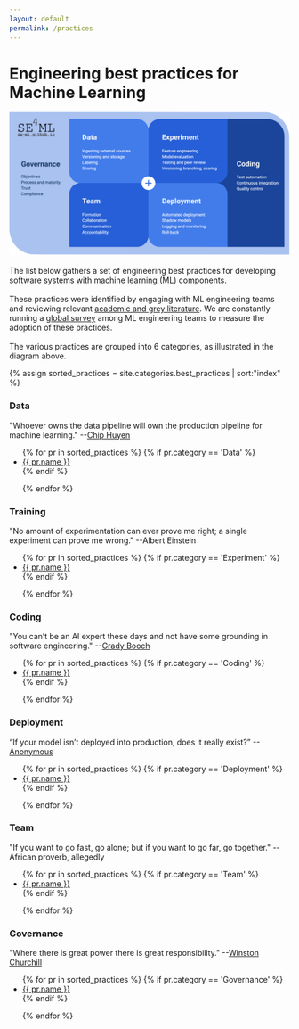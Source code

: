 ```yaml
---
layout: default
permalink: /practices
---
```


<h1 class="black"> Engineering best practices for Machine Learning </h1>


 <div class="large-image">
      <img src="/assets/img/SE4ML-practices-diagram.png" class="blog-image">
</div>
<br>
The list below gathers a set of engineering best practices for
developing software systems with machine learning (ML) components.
<br><br>
These practices were identified by engaging with ML engineering teams and
reviewing relevant <a href="https://github.com/SE-ML/awesome-seml/blob/master/readme.md" target="blank"> academic and grey literature</a>.
We are constantly running a <a href="https://se-ml.github.io/survey/" target="blank"> global survey</a>
among ML engineering teams to measure the adoption of these practices.
<br><br>
The various practices are grouped into 6 categories, as illustrated in the diagram above.

{% assign sorted_practices = site.categories.best_practices  | sort:"index" %}


<h3 class="black bold" id="data"> Data </h3>


"Whoever owns the data pipeline will own the production pipeline for machine learning."
--<a href="https://twitter.com/chipro/status/1232105910631157761">Chip Huyen<a>

<ul>
  {% for pr in sorted_practices %}
     {% if pr.category == 'Data' %}
        <li>
          <a  href="{{pr.url}}">{{ pr.name }}</a>
        </li>
    {% endif %}

  {% endfor %}
</ul>



<h3 class="black bold" id="experiment"> Training </h3>

"No amount of experimentation can ever prove me right; a single experiment can prove me wrong." --Albert Einstein

<ul>
  {% for pr in sorted_practices %}
     {% if pr.category == 'Experiment' %}
        <li>
          <a  href="{{pr.url}}">{{ pr.name }}</a>
        </li>
    {% endif %}

  {% endfor %}
</ul>



<h3  class="black bold" id="coding"> Coding </h3>

"You can’t be an AI expert these days and not have some grounding in software engineering."
--<a href="https://twitter.com/Grady_Booch/status/1004078706518736896">Grady Booch</a>

<ul>
  {% for pr in sorted_practices %}
     {% if pr.category == 'Coding' %}
        <li>
          <a   href="{{pr.url}}">{{ pr.name }}</a>
        </li>
    {% endif %}

  {% endfor %}
</ul>



<h3 class="black bold" id="deployment"> Deployment </h3>

“If your model isn’t deployed into production, does it really exist?”
--<a href="https://twitter.com/code_star/status/1041913975154331648">Anonymous<a>

<ul>
  {% for pr in sorted_practices %}
     {% if pr.category == 'Deployment' %}
        <li>
          <a  href="{{pr.url}}">{{ pr.name }}</a>
        </li>
    {% endif %}

  {% endfor %}
</ul>


<h3 class="black bold" id="team"> Team </h3>

"If you want to go fast, go alone; but if you want to go far, go together." -- African proverb, allegedly

<ul>
  {% for pr in sorted_practices %}
     {% if pr.category == 'Team' %}
        <li>
          <a  href="{{pr.url}}">{{ pr.name }}</a>
        </li>
    {% endif %}

  {% endfor %}
</ul>


<h3 class="black bold" id="governance"> Governance </h3>

"Where there is great power there is great responsibility."
--<a href="https://quoteinvestigator.com/2015/07/23/great-power/">Winston Churchill<a>

<ul>
  {% for pr in sorted_practices %}
     {% if pr.category == 'Governance' %}
        <li>
          <a  href="{{pr.url}}">{{ pr.name }}</a>
        </li>
    {% endif %}

  {% endfor %}
</ul>